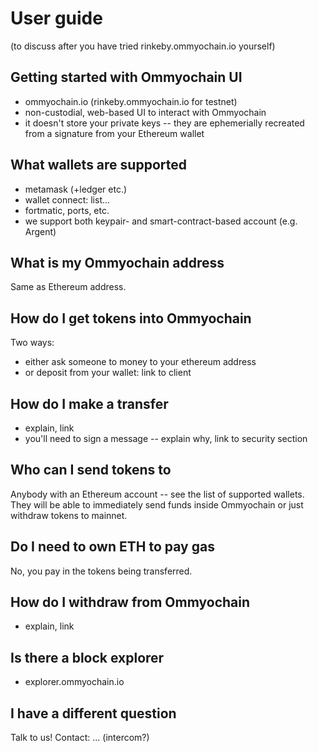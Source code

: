 # User guide

(to discuss after you have tried rinkeby.ommyochain.io yourself)

## Getting started with Ommyochain UI

- ommyochain.io (rinkeby.ommyochain.io for testnet)
- non-custodial, web-based UI to interact with Ommyochain
- it doesn't store your private keys -- they are ephemerially recreated from a signature from your Ethereum wallet

## What wallets are supported

- metamask (+ledger etc.)
- wallet connect: list...
- fortmatic, ports, etc.
- we support both keypair- and smart-contract-based account (e.g. Argent)

## What is my Ommyochain address

Same as Ethereum address.

## How do I get tokens into Ommyochain

Two ways:

- either ask someone to money to your ethereum address
- or deposit from your wallet: link to client

## How do I make a transfer

- explain, link
- you'll need to sign a message -- explain why, link to security section

## Who can I send tokens to

Anybody with an Ethereum account -- see the list of supported wallets. They will be able to immediately send funds inside Ommyochain or just withdraw tokens to mainnet.

## Do I need to own ETH to pay gas

No, you pay in the tokens being transferred.

## How do I withdraw from Ommyochain

- explain, link

## Is there a block explorer

- explorer.ommyochain.io

## I have a different question

Talk to us! Contact: ... (intercom?)
